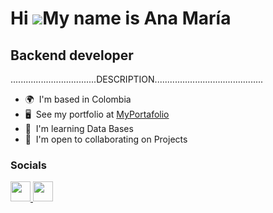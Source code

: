 Hi ![](https://user-images.githubusercontent.com/18350557/176309783-0785949b-9127-417c-8b55-ab5a4333674e.gif)My name is Ana María
=================================================================================================================================

Backend developer
-----------------

..................................DESCRIPTION...........................................

* 🌍  I'm based in Colombia
* 🖥️  See my portfolio at [MyPortafolio](http://www.)
* 🧠  I'm learning Data Bases
* 🤝  I'm open to collaborating on Projects




### Socials

<p align="left"> <a href="https://www.linkedin.com/in/ana-maría-blanco-villamizar-805007272" target="_blank" rel="noreferrer"> <picture> <source media="(prefers-color-scheme: dark)" srcset="https://raw.githubusercontent.com/danielcranney/readme-generator/main/public/icons/socials/linkedin-dark.svg" /> <source media="(prefers-color-scheme: light)" srcset="https://raw.githubusercontent.com/danielcranney/readme-generator/main/public/icons/socials/linkedin.svg" /> <img src="https://raw.githubusercontent.com/danielcranney/readme-generator/main/public/icons/socials/linkedin.svg" width="32" height="32" /> </picture> </a> <a href="https://www.polywork.com/www.ana" target="_blank" rel="noreferrer"> <picture> <source media="(prefers-color-scheme: dark)" srcset="https://raw.githubusercontent.com/danielcranney/readme-generator/main/public/icons/socials/polywork-dark.svg" /> <source media="(prefers-color-scheme: light)" srcset="https://raw.githubusercontent.com/danielcranney/readme-generator/main/public/icons/socials/polywork.svg" /> <img src="https://raw.githubusercontent.com/danielcranney/readme-generator/main/public/icons/socials/polywork.svg" width="32" height="32" /> </picture> </a></p>

<!---
anamariablnc/anamariablnc is a ✨ special ✨ repository because its `README.md` (this file) appears on your GitHub profile.
You can click the Preview link to take a look at your changes.
--->
